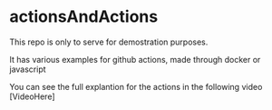 # actionsAndActions

This repo is only to serve for demostration purposes. 

It has various examples for github actions, made through docker or javascript

You can see the full explantion for the actions in the following video [VideoHere]